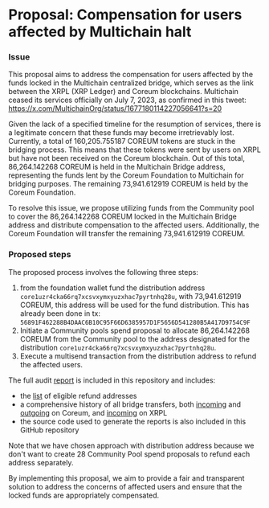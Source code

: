 # Proposal: Compensation for users affected by Multichain halt

### Issue

This proposal aims to address the compensation for users affected by the funds locked in the Multichain centralized bridge,
which serves as the link between the XRPL (XRP Ledger) and Coreum blockchains.
Multichain ceased its services officially on July 7, 2023, as confirmed in this tweet: https://x.com/MultichainOrg/status/1677180114227056641?s=20

Given the lack of a specified timeline for the resumption of services, there is a legitimate concern that these funds
may become irretrievably lost. Currently, a total of 160,205.755187 COREUM tokens are stuck in the bridging process.
This means that these tokens were sent by users on XRPL but have not been received on the Coreum blockchain.
Out of this total, 86,264.142268 COREUM is held in the Multichain Bridge address, representing the funds lent by the
Coreum Foundation to Multichain for bridging purposes. The remaining 73,941.612919 COREUM is held by the Coreum Foundation.

To resolve this issue, we propose utilizing funds from the Community pool to cover the 86,264.142268 COREUM locked in
the Multichain Bridge address and distribute compensation to the affected users. Additionally, the Coreum Foundation
will transfer the remaining 73,941.612919 COREUM.

### Proposed steps

The proposed process involves the following three steps:

1. from the foundation wallet fund the distribution address `core1uzr4cka66rq7xcsvxymxyuzxhac7pyrtnhq28u`,
 with 73,941.612919 COREUM, this address will be used for the fund distribution. 
 This has already been done in tx: `56891F462288B4DAAC6B10C95F66D6385957D1F5656D541280B5A417D9754C9F`
2. Initiate a Community pools spend proposal to allocate 86,264.142268 COREUM from the Community pool to the address
 designated for the distribution `core1uzr4cka66rq7xcsvxymxyuzxhac7pyrtnhq28u`.
3. Execute a multisend transaction from the distribution address to refund the affected users.
   
The full audit [report](./REPORT.md) is included in this repository and includes:
- the [list](./reports-final/discrepancies.csv) of eligible refund addresses
- a comprehensive history of all bridge transfers, both [incoming](./reports-final/incoming-on-coreum.csv) and
 [outgoing](./reports-final/outgoing-on-coreum.csv) on Coreum, and [incoming](./reports-final/incoming-on-xrpl.csv) on XRPL
- the source code used to generate the reports is also included in this GitHub repository

Note that we have chosen approach with distribution address because we don't want to create 28 Community Pool spend
proposals to refund each address separately.

By implementing this proposal, we aim to provide a fair and transparent solution to address the concerns of affected 
users and ensure that the locked funds are appropriately compensated.
